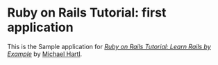 # Ruby on Rails Tutorial: first application
This is the Sample application for
[*Ruby on Rails Tutorial: Learn Rails by Example*](http://railstutorial.org/)
by [Michael Hartl](http://michaelhartl.com/).